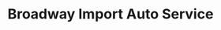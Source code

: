 ---
title: "Broadway Import Auto Service"
url: /portland/broadway-import-auto-service/
shop: Autowerkstatt
---